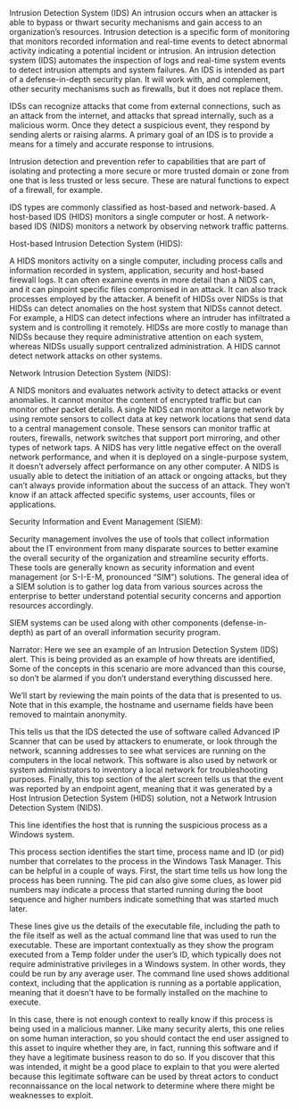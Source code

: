 Intrusion Detection System (IDS)
An intrusion occurs when an attacker is able to bypass or thwart security mechanisms and gain access to an organization’s resources. Intrusion detection is a specific form of monitoring that monitors recorded information and real-time events to detect abnormal activity indicating a potential incident or intrusion. An intrusion detection system (IDS) automates the inspection of logs and real-time system events to detect intrusion attempts and system failures. An IDS is intended as part of a defense-in-depth security plan. It will work with, and complement, other security mechanisms such as firewalls, but it does not replace them. 

IDSs can recognize attacks that come from external connections, such as an attack from the internet, and attacks that spread internally, such as a malicious worm. Once they detect a suspicious event, they respond by sending alerts or raising alarms. A primary goal of an IDS is to provide a means for a timely and accurate response to intrusions. 

Intrusion detection and prevention refer to capabilities that are part of isolating and protecting a more secure or more trusted domain or zone from one that is less trusted or less secure. These are natural functions to expect of a firewall, for example.  

IDS types are commonly classified as host-based and network-based. A host-based IDS (HIDS) monitors a single computer or host. A network-based IDS (NIDS) monitors a network by observing network traffic patterns. 



Host-based Intrusion Detection System (HIDS):

A HIDS monitors activity on a single computer, including process calls and information recorded in system, application, security and host-based firewall logs. It can often examine events in more detail than a NIDS can, and it can pinpoint specific files compromised in an attack. It can also track processes employed by the attacker. A benefit of HIDSs over NIDSs is that HIDSs can detect anomalies on the host system that NIDSs cannot detect. For example, a HIDS can detect infections where an intruder has infiltrated a system and is controlling it remotely. HIDSs are more costly to manage than NIDSs because they require administrative attention on each system, whereas NIDSs usually support centralized administration. A HIDS cannot detect network attacks on other systems.


Network Intrusion Detection System (NIDS):

A NIDS monitors and evaluates network activity to detect attacks or event anomalies. It cannot monitor the content of encrypted traffic but can monitor other packet details. A single NIDS can monitor a large network by using remote sensors to collect data at key network locations that send data to a central management console. These sensors can monitor traffic at routers, firewalls, network switches that support port mirroring, and other types of network taps. A NIDS has very little negative effect on the overall network performance, and when it is deployed on a single-purpose system, it doesn’t adversely affect performance on any other computer. A NIDS is usually able to detect the initiation of an attack or ongoing attacks, but they can’t always provide information about the success of an attack. They won’t know if an attack affected specific systems, user accounts, files or applications.


Security Information and Event Management (SIEM):

Security management involves the use of tools that collect information about the IT environment from many disparate sources to better examine the overall security of the organization and streamline security efforts. These tools are generally known as security information and event management (or S-I-E-M, pronounced “SIM”) solutions. The general idea of a SIEM solution is to gather log data from various sources across the enterprise to better understand potential security concerns and apportion resources accordingly.

SIEM systems can be used along with other components (defense-in-depth) as part of an overall information security program.







Narrator: Here we see an example of an Intrusion Detection System (IDS) alert. This is being provided as an example of how threats are identified, Some of the concepts in this scenario are more advanced than this course, so don’t be alarmed if you don’t understand everything discussed here.

We’ll start by reviewing the main points of the data that is presented to us. Note that in this example, the hostname and username fields have been removed to maintain anonymity.

This tells us that the IDS detected the use of software called Advanced IP Scanner that can be used by attackers to enumerate, or look through the network, scanning addresses to see what services are running on the computers in the local network. This software is also used by network or system administrators to inventory a local network for troubleshooting purposes. Finally, this top section of the alert screen tells us that the event was reported by an endpoint agent, meaning that it was generated by a Host Intrusion Detection System (HIDS) solution, not a Network Intrusion Detection System (NIDS).

This line identifies the host that is running the suspicious process as a Windows system.

This process section identifies the start time, process name and ID (or pid) number that correlates to the process in the Windows Task Manager. This can be helpful in a couple of ways. First, the start time tells us how long the process has been running. The pid can also give some clues, as lower pid numbers may indicate a process that started running during the boot sequence and higher numbers indicate something that was started much later.

These lines give us the details of the executable file, including the path to the file itself as well as the actual command line that was used to run the executable. These are important contextually as they show the program executed from a Temp folder under the user’s ID, which typically does not require administrative privileges in a Windows system. In other words, they could be run by any average user. The command line used shows additional context, including that the application is running as a portable application, meaning that it doesn’t have to be formally installed on the machine to execute.

In this case, there is not enough context to really know if this process is being used in a malicious manner. Like many security alerts, this one relies on some human interaction, so you should contact the end user assigned to this asset to inquire whether they are, in fact, running this software and if they have a legitimate business reason to do so. If you discover that this was intended, it might be a good place to explain to that you were alerted because this legitimate software can be used by threat actors to conduct reconnaissance on the local network to determine where there might be weaknesses to exploit.




